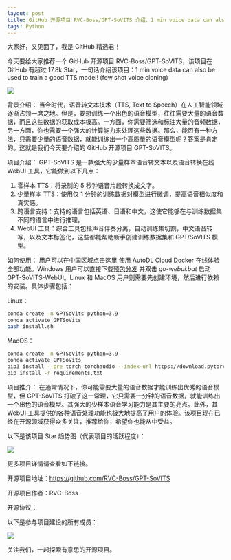 ```yaml
---
layout: post
title: GitHub 开源项目 RVC-Boss/GPT-SoVITS 介绍，1 min voice data can also be used to train a good TTS model! (few shot voice cloning)
tags: Python
---
```


大家好，又见面了，我是 GitHub 精选君！

今天要给大家推荐一个 GitHub 开源项目 RVC-Boss/GPT-SoVITS，该项目在 GitHub 有超过 17.8k Star，一句话介绍该项目：1 min voice data can also be used to train a good TTS model! (few shot voice cloning)




![](https://counter.seku.su/cmoe?name=gptsovits&theme=r34)



背景介绍：
当今时代，语音转文本技术（TTS, Text to Speech）在人工智能领域逐渐占领一席之地。但是，要想训练一个出色的语音模型，往往需要大量的语音数据，而且这些数据的获取成本极高。一方面，你需要筛选和标注大量的音频数据，另一方面，你也需要一个强大的计算能力来处理这些数据。那么，能否有一种方法，只需要少量的语音数据，就能训练出一个高质量的语音模型呢？答案是肯定的。这就是我们今天要介绍的 GitHub 开源项目 GPT-SoVITS。

项目介绍：
GPT-SoVITS 是一款强大的少量样本语音转文本以及语音转换在线 WebUI 工具，它能做到以下几点：
1. 零样本 TTS：将录制的 5 秒钟语音片段转换成文字。
2. 少量样本 TTS：使用仅 1 分钟的训练数据对模型进行微调，提高语音相似度和真实感。
3. 跨语言支持：支持的语言包括英语、日语和中文，这使它能够在与训练数据集不同的语言中进行推理。
4. WebUI 工具：综合工具包括声音伴奏分离，自动训练集切割，中文语音转写，以及文本标签化，这些都能帮助新手创建训练数据集和 GPT/SoVITS 模型。

如何使用：
用户可以在中国区域点击[这里](https://www.codewithgpu.com/i/RVC-Boss/GPT-SoVITS/GPT-SoVITS-Official) 使用 AutoDL Cloud Docker 在线体验全部功能。Windows 用户可以直接下载[预包分发](https://huggingface.co/lj1995/GPT-SoVITS-windows-package/resolve/main/GPT-SoVITS-beta.7z?download=true) 并双击 _go-webui.bat_ 启动 GPT-SoVITS-WebUI。Linux 和 MacOS 用户则需要先创建环境，然后进行依赖的安装。具体步骤包括：

Linux：
```bash
conda create -n GPTSoVits python=3.9
conda activate GPTSoVits
bash install.sh
```
MacOS：
```bash
conda create -n GPTSoVits python=3.9
conda activate GPTSoVits
pip3 install --pre torch torchaudio --index-url https://download.pytorch.org/whl/nightly/cpu
pip install -r requirements.txt
```
项目推介：
在通常情况下，你可能需要大量的语音数据才能训练出优秀的语音模型，但 GPT-SoVITS 打破了这一常理，它只需要一分钟的语音数据，就能训练出一个出色的语音模型。其强大的少样本语音学习能力是其主要的亮点。此外，其 WebUI 工具提供的各种语音处理功能也极大地提高了用户的体验。该项目现在已经在开源领域获得众多关注，推荐给你，希望你也能从中受益。


以下是该项目 Star 趋势图（代表项目的活跃程度）：

![](https://api.star-history.com/svg?repos=RVC-Boss/GPT-SoVITS&type=Timeline)

更多项目详情请查看如下链接。

开源项目地址：https://github.com/RVC-Boss/GPT-SoVITS 

开源项目作者：RVC-Boss

开源协议：

以下是参与项目建设的所有成员：

![](https://contrib.rocks/image?repo=RVC-Boss/GPT-SoVITS)

关注我们，一起探索有意思的开源项目。

